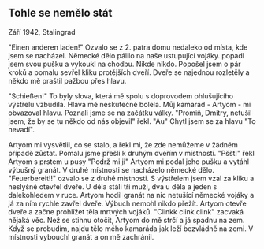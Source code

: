 ## Tohle se nemělo stát
Září 1942, Stalingrad

"Einen anderen laden!" Ozvalo se z 2. patra domu nedaleko od místa, kde jsem se nacházel. Německé dělo pálilo na naše ustupující vojáky. popadl jsem svou pušku a vykoukl na chodbu. Nikde nikdo. Popošel jsem o pár kroků a pomalu sevřel kliku protějších dveří. Dveře se najednou rozletěly a někdo mě praštil pažbou přes hlavu. 

"Schießen!" To byly slova, která mě spolu s doprovodem ohlušujícího výstřelu vzbudila. Hlava mě neskutečně bolela. Můj kamarád - Artyom - mi obvazoval hlavu. Poznali jsme se na začátku války. "Promiň, Dmitry, netušil jsem, že by se tu někdo od nás objevil" řekl. "Au" Chytl jsem se za hlavu "To nevadí". 

Artyom mi vysvětlil, co se stalo, a řekl mi, že zde nemůžeme v žádném případě zůstat. Pomalu jsme přešli k druhým dveřím v místnosti. "Pššt!" řekl Artyom s prstem u pusy "Podrž mi ji" Artyom mi podal jeho pušku a vytáhl výbušný granát. V druhé místnosti se nacházelo německé dělo. "Feuerbereit!!" ozvalo se z druhé místnosti. S výstřelem jsem vzal za kliku a neslyšně otevřel dveře. U děla stáli tři muži, dva u děla a jeden s dalekohledem v ruce. Artyom hodil granát na nic netušící německé vojáky a já za ním rychle zavřel dveře. Výbuch nemohl nikdo přežít. Artyom otevře dveře a začne prohlížet těla mrtvých vojáků. "Clinkk clink clink" zacvaká nějaká věc. Než se stihnu otočit, Artyom do mě strčí a já spadnu na zem. Když se probudím, najdu tělo mého kamaráda jak leží bezvládně na zemi. V místnosti vybouchl granát a on mě zachránil.
